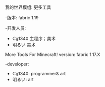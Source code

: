 我的世界模组: 更多工具

-版本: fabric 1.19

-开发人员: 
- Cg1340 主程序；美术
- 明るい 美术



More Tools For Minecraft!
version: fabric 1.17.X

-developer:
- Cg1340: programmer& art
- 明るい: art
